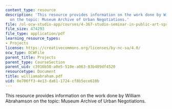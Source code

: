 ```yaml
---
content_type: resource
description: 'This resource provides information on the work done by William Abrahamson
  on the topic: Museum Archive of Urban Negotiations.'
file: /ol-ocw-studio-app/courses/4-367-studio-seminar-in-public-art-spring-2006/0e706ff34e13da611724cf8b5ece610b_williamabraham.pdf
file_size: 474293
file_type: application/pdf
learning_resource_types:
- Projects
license: https://creativecommons.org/licenses/by-nc-sa/4.0/
ocw_type: OCWFile
parent_title: Projects
parent_type: CourseSection
parent_uid: c3916b58-a0e5-510e-a063-83b409df4520
resourcetype: Document
title: williamabraham.pdf
uid: 0e706ff3-4e13-da61-1724-cf8b5ece610b
---
```

This resource provides information on the work done by William Abrahamson on the topic: Museum Archive of Urban Negotiations.